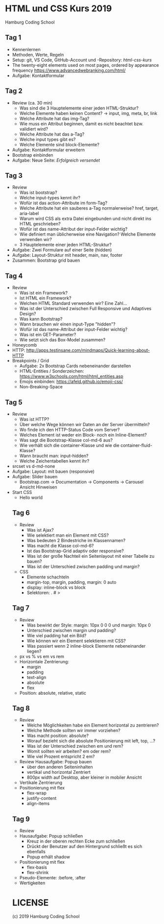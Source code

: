 # HTML und CSS Kurs 2019
Hamburg Coding School

## Tag 1
* Kennenlernen
* Methoden, Werte, Regeln
* Setup: git, VS Code, GitHub-Account und -Repository: *html-css-kurs*
* The twenty-eight elements used on most pages, ordered by appearance frequency https://www.advancedwebranking.com/html/
* Aufgabe: Kontaktformular

## Tag 2
* Review (ca. 30 min)
    * Was sind die 3 Hauptelemente einer jeden HTML-Struktur?
    * Welche Elemente haben keinen Content? -> input, img, meta, br, link
    * Welche Attribute hat das img-Tag?
    * Wie muss ein Attribut beginnen, damit es nicht beachtet bzw. validiert wird?
    * Welche Attribute hat das a-Tag?
    * Welche input types gibt es?
    * Welche Elemente sind block-Elemente?
* Aufgabe: Kontaktformular erweitern
* Bootstrap einbinden
* Aufgabe: Neue Seite: *Erfolgreich versendet*

## Tag 3
* Review
    * Was ist bootstrap?
    * Welche input-types kennt ihr?
    * Wofür ist das action-Attribute im form-Tag?
    * Welche Attribute hat ein sauberes a-Tag normalerweise? href, target, aria-label
    * Warum wird CSS als extra Datei eingebunden und nicht direkt ins HTML geschrieben?
    * Wofür ist das name-Attribut der input-Felder wichtig?
    * Wie definiert man üblicherweise eine Navigation? Welche Elemente verwenden wir?
    * 3 Hauptelemente einer jeden HTML-Struktur?
* Aufgabe: Zwei Formulare auf einer Seite (hidden)
* Aufgabe: Layout-Struktur mit header, main, nav, footer
* Zusammen: Bootstrap grid bauen

## Tag 4

* Review
    * Was ist ein Framework?
    * Ist HTML ein Framework?
    * Welchen HTML Standard verwenden wir? Eine Zahl...
    * Was ist der Unterschied zwischen Full Responsive und Adaptives Design?
    * Was kann Bootstrap?
    * Wann brauchen wir einen input-Type "hidden"?
    * Wofür ist das name-Attribut der input-Felder wichtig?
    * Was ist ein GET-Parameter?
    * Wie setzt sich das Box-Model zusammen?
* Honeycomb
* HTTP: http://apps.testinsane.com/mindmaps/Quick-learning-about-HTTP
* Breakpoints / Grid
    * Aufgabe: 2x Bootstrap Cards nebeneinander darstellen
    * HTML-Entities / Sonderzeichen: https://www.w3schools.com/html/html_entities.asp
    * Emojis einbinden: https://afeld.github.io/emoji-css/
    * Non-Breaking-Space

## Tag 5

* Review
    * Was ist HTTP?
    * Über welche Wege können wir Daten an der Server übermitteln?
    * Wo finde ich den HTTP-Status Code vom Server?
    * Welches Element ist weder ein Block- noch ein Inline-Element?
    * Was sagt die Bootstrap-Klasse col-md-6 aus?
    * Wie verhält sich die container-Klasse und wie die container-fluid-Klasse?
    * Wann braucht man: input-hidden?
    * Welche Zeichentabellen kennt ihr?
* srcset vs d-md-none
* Aufgabe: Layout: <cards> mit <table> bauen (responsive)
* Aufgabe: Slider bauen
    * Bootstrap.com -> Documentation -> Components -> Carousel Ansicht Hinweisen
* Start CSS
    * Hello world

## Tag 6

* Review
    * Was ist Ajax?
    * Wie selektiert man ein Element mit CSS?
    * Was bedeuten 2 Bindestriche im Klassennamen?
    * Was macht die Klasse col-md-6?
    * Ist das Bootstrap-Grid adaptiv oder responsive?
    * Was ist der große Nachteil ein Seitenlayout mit einer Tabelle zu bauen?
    * Was ist der Unterschied zwischen padding und margin?
* CSS
    * Elemente schachteln
    * margin-top, margin, padding, margin: 0 auto
    * display: inline-block vs block
    * Selektoren: . # >

## Tag 7

* Review
    * Was bewirkt der Style: margin: 10px 0 0 0 und margin: 10px 0
    * Unterschied zwischen margin und padding?
    * Wie viel padding hat ein Bild?
    * Wie können wir ein Element selektieren mit CSS?
    * Was passiert wenn 2 inline-block Elemente nebeneinander liegen?
* px vs % vs em vs rem
* Horizontale Zentrierung:
    * margin
    * padding
    * text-align
    * absolute
    * flex
* Position: absolute, relative, static

## Tag 8

* Review
    * Welche Möglichkeiten habe ein Element horizontal zu zentrieren?
    * Welche Methode sollten wir immer vorziehen?
    * Was macht position: absolute?
    * Worauf bezieht sich die absolute Positionierung mit left, top, ...?
    * Was ist der Unterschied zwischen em und rem?
    * Womit sollten wir arbeiten? em oder rem?
    * Wie viel Prozent entspricht 2 em?
* Review Hausaufgabe: Popup bauen
    * über den anderen Seiteninhalten
    * vertikal und horizontal Zentriert
    * 800px width auf Desktop, aber kleiner in mobiler Ansicht
* Vertikale Zentrierung
* Positionierung mit flex
    * flex-wrap
    * justify-content
    * align-items

## Tag 9

* Review
* Hausaufgabe: Popup schließen
    * Kreuz in der oberen rechten Ecke zum schließen
    * Drückt der Benutzer auf den Hintergrund schließt es sich ebenfalls
    * Popup erhält shadow
* Positionierung mit flex
    * flex-basis
    * flex-shrink
* Pseudo-Elemente: :before, :after
* Wertigkeiten

# LICENSE

(c) 2019 Hamburg Coding School
